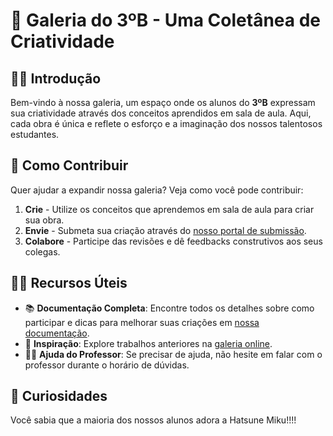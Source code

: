 # 🎨 Galeria do 3ºB - Uma Coletânea de Criatividade

## 🙋‍♀️ Introdução
Bem-vindo à nossa galeria, um espaço onde os alunos do **3ºB** expressam sua criatividade através dos conceitos aprendidos em sala de aula. Aqui, cada obra é única e reflete o esforço e a imaginação dos nossos talentosos estudantes.

## 🌈 Como Contribuir
Quer ajudar a expandir nossa galeria? Veja como você pode contribuir:
1. **Crie** - Utilize os conceitos que aprendemos em sala de aula para criar sua obra.
2. **Envie** - Submeta sua criação através do [nosso portal de submissão](#).
3. **Colabore** - Participe das revisões e dê feedbacks construtivos aos seus colegas.

## 👩‍💻 Recursos Úteis
- 📚 **Documentação Completa**: Encontre todos os detalhes sobre como participar e dicas para melhorar suas criações em [nossa documentação](#).
- 🎨 **Inspiração**: Explore trabalhos anteriores na [galeria online](#).
- 🧑‍🏫 **Ajuda do Professor**: Se precisar de ajuda, não hesite em falar com o professor durante o horário de dúvidas.

## 🍿 Curiosidades
Você sabia que a maioria dos nossos alunos adora a Hatsune Miku!!!!
